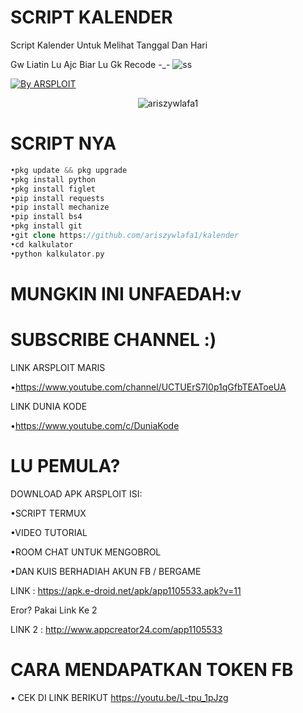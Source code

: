 # SCRIPT KALENDER
Script Kalender Untuk Melihat Tanggal Dan Hari

Gw Liatin Lu Ajc Biar Lu Gk Recode -_-
![ss](https://github.com/ariszywlafa1/encode/blob/master/b97dc288d71e7938c1ce8b7faacdc9ac.gif)
<p align="left">
<a href="#"><img title="By ARSPLOIT" src="https://img.shields.io/badge/AUTHOR:%20ARSPLOIT-green?colorA=%23ff0000&colorB=%23017e40&style=for-the-badge"></a> 
<p align="center"> <img src=https://github-readme-stats.vercel.app/api?username=ariszywlafa1&show_icons=true&theme=tokyonight alt=ariszywlafa1 /> </p>

# SCRIPT NYA
```php
•pkg update && pkg upgrade
•pkg install python
•pkg install figlet
•pip install requests
•pip install mechanize
•pip install bs4
•pkg install git
•git clone https://github.com/ariszywlafa1/kalender
•cd kalkulator
•python kalkulator.py

```
# MUNGKIN INI UNFAEDAH:v
# SUBSCRIBE CHANNEL :)
LINK ARSPLOIT MARIS

•https://www.youtube.com/channel/UCTUErS7I0p1qGfbTEAToeUA

LINK DUNIA KODE

•https://www.youtube.com/c/DuniaKode

# LU PEMULA?
DOWNLOAD APK ARSPLOIT
ISI:

•SCRIPT TERMUX

•VIDEO TUTORIAL

•ROOM CHAT UNTUK MENGOBROL

•DAN KUIS BERHADIAH AKUN FB / BERGAME

LINK : https://apk.e-droid.net/apk/app1105533.apk?v=11

Eror? Pakai Link Ke 2

LINK 2 : http://www.appcreator24.com/app1105533

# CARA MENDAPATKAN TOKEN FB
• CEK DI LINK BERIKUT https://youtu.be/L-tpu_1pJzg
